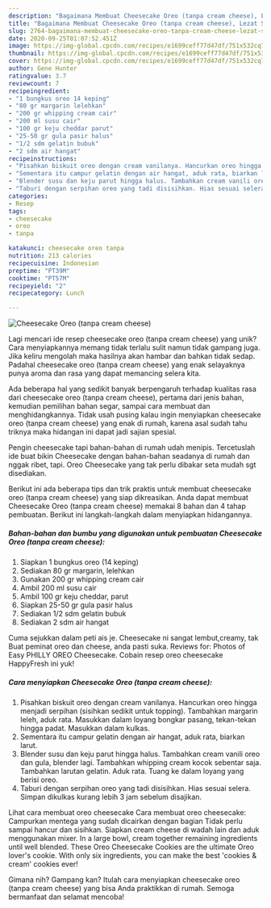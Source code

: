 ```yaml
---
description: "Bagaimana Membuat Cheesecake Oreo (tanpa cream cheese), Lezat Sekali"
title: "Bagaimana Membuat Cheesecake Oreo (tanpa cream cheese), Lezat Sekali"
slug: 2764-bagaimana-membuat-cheesecake-oreo-tanpa-cream-cheese-lezat-sekali
date: 2020-09-25T01:07:52.451Z
image: https://img-global.cpcdn.com/recipes/e1699ceff77d47df/751x532cq70/cheesecake-oreo-tanpa-cream-cheese-foto-resep-utama.jpg
thumbnail: https://img-global.cpcdn.com/recipes/e1699ceff77d47df/751x532cq70/cheesecake-oreo-tanpa-cream-cheese-foto-resep-utama.jpg
cover: https://img-global.cpcdn.com/recipes/e1699ceff77d47df/751x532cq70/cheesecake-oreo-tanpa-cream-cheese-foto-resep-utama.jpg
author: Gene Hunter
ratingvalue: 3.7
reviewcount: 7
recipeingredient:
- "1 bungkus oreo 14 keping"
- "80 gr margarin lelehkan"
- "200 gr whipping cream cair"
- "200 ml susu cair"
- "100 gr keju cheddar parut"
- "25-50 gr gula pasir halus"
- "1/2 sdm gelatin bubuk"
- "2 sdm air hangat"
recipeinstructions:
- "Pisahkan biskuit oreo dengan cream vanilanya. Hancurkan oreo hingga menjadi serpihan (sisihkan sedikit untuk topping). Tambahkan margarin leleh, aduk rata. Masukkan dalam loyang bongkar pasang, tekan-tekan hingga padat. Masukkan dalam kulkas."
- "Sementara itu campur gelatin dengan air hangat, aduk rata, biarkan larut."
- "Blender susu dan keju parut hingga halus. Tambahkan cream vanili oreo dan gula, blender lagi. Tambahkan whipping cream kocok sebentar saja. Tambahkan larutan gelatin. Aduk rata. Tuang ke dalam loyang yang berisi oreo."
- "Taburi dengan serpihan oreo yang tadi disisihkan. Hias sesuai selera. Simpan dikulkas kurang lebih 3 jam sebelum disajikan."
categories:
- Resep
tags:
- cheesecake
- oreo
- tanpa

katakunci: cheesecake oreo tanpa 
nutrition: 213 calories
recipecuisine: Indonesian
preptime: "PT39M"
cooktime: "PT57M"
recipeyield: "2"
recipecategory: Lunch

---
```



![Cheesecake Oreo (tanpa cream cheese)](https://img-global.cpcdn.com/recipes/e1699ceff77d47df/751x532cq70/cheesecake-oreo-tanpa-cream-cheese-foto-resep-utama.jpg)

Lagi mencari ide resep cheesecake oreo (tanpa cream cheese) yang unik? Cara menyiapkannya memang tidak terlalu sulit namun tidak gampang juga. Jika keliru mengolah maka hasilnya akan hambar dan bahkan tidak sedap. Padahal cheesecake oreo (tanpa cream cheese) yang enak selayaknya punya aroma dan rasa yang dapat memancing selera kita.

Ada beberapa hal yang sedikit banyak berpengaruh terhadap kualitas rasa dari cheesecake oreo (tanpa cream cheese), pertama dari jenis bahan, kemudian pemilihan bahan segar, sampai cara membuat dan menghidangkannya. Tidak usah pusing kalau ingin menyiapkan cheesecake oreo (tanpa cream cheese) yang enak di rumah, karena asal sudah tahu triknya maka hidangan ini dapat jadi sajian spesial.

Pengin cheesecake tapi bahan-bahan di rumah udah menipis. Tercetuslah ide buat bikin Cheesecake dengan bahan-bahan seadanya di rumah dan nggak ribet, tapi. Oreo Cheesecake yang tak perlu dibakar seta mudah sgt disediakan.


Berikut ini ada beberapa tips dan trik praktis untuk membuat cheesecake oreo (tanpa cream cheese) yang siap dikreasikan. Anda dapat membuat Cheesecake Oreo (tanpa cream cheese) memakai 8 bahan dan 4 tahap pembuatan. Berikut ini langkah-langkah dalam menyiapkan hidangannya.

<!--inarticleads1-->

##### Bahan-bahan dan bumbu yang digunakan untuk pembuatan Cheesecake Oreo (tanpa cream cheese):

1. Siapkan 1 bungkus oreo (14 keping)
1. Sediakan 80 gr margarin, lelehkan
1. Gunakan 200 gr whipping cream cair
1. Ambil 200 ml susu cair
1. Ambil 100 gr keju cheddar, parut
1. Siapkan 25-50 gr gula pasir halus
1. Sediakan 1/2 sdm gelatin bubuk
1. Sediakan 2 sdm air hangat


Cuma sejukkan dalam peti ais je. Cheesecake ni sangat lembut,creamy, tak Buat peminat oreo dan cheese, anda pasti suka. Reviews for: Photos of Easy PHILLY OREO Cheesecake. Cobain resep oreo cheesecake HappyFresh ini yuk! 

<!--inarticleads2-->

##### Cara menyiapkan Cheesecake Oreo (tanpa cream cheese):

1. Pisahkan biskuit oreo dengan cream vanilanya. Hancurkan oreo hingga menjadi serpihan (sisihkan sedikit untuk topping). Tambahkan margarin leleh, aduk rata. Masukkan dalam loyang bongkar pasang, tekan-tekan hingga padat. Masukkan dalam kulkas.
1. Sementara itu campur gelatin dengan air hangat, aduk rata, biarkan larut.
1. Blender susu dan keju parut hingga halus. Tambahkan cream vanili oreo dan gula, blender lagi. Tambahkan whipping cream kocok sebentar saja. Tambahkan larutan gelatin. Aduk rata. Tuang ke dalam loyang yang berisi oreo.
1. Taburi dengan serpihan oreo yang tadi disisihkan. Hias sesuai selera. Simpan dikulkas kurang lebih 3 jam sebelum disajikan.


Lihat cara membuat oreo cheesecake Cara membuat oreo cheesecake: Campurkan mentega yang sudah dicairkan dengan bagian Tidak perlu sampai hancur dan sisihkan. Siapkan cream cheese di wadah lain dan aduk menggunakan mixer. In a large bowl, cream together remaining ingredients until well blended. These Oreo Cheesecake Cookies are the ultimate Oreo lover&#39;s cookie. With only six ingredients, you can make the best &#39;cookies &amp; cream&#39; cookies ever! 

Gimana nih? Gampang kan? Itulah cara menyiapkan cheesecake oreo (tanpa cream cheese) yang bisa Anda praktikkan di rumah. Semoga bermanfaat dan selamat mencoba!
